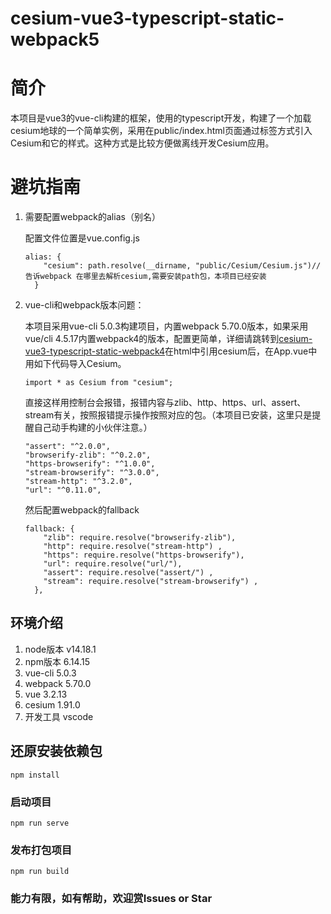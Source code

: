 # cesium-vue3-typescript-static-webpack5

# 简介
本项目是vue3的vue-cli构建的框架，使用的typescript开发，构建了一个加载cesium地球的一个简单实例，采用在public/index.html页面通过标签方式引入Cesium和它的样式。这种方式是比较方便做离线开发Cesium应用。
# 避坑指南
1. 需要配置webpack的alias（别名）

    配置文件位置是vue.config.js
    ```
    alias: {
        "cesium": path.resolve(__dirname, "public/Cesium/Cesium.js")// 告诉webpack 在哪里去解析cesium,需要安装path包，本项目已经安装
      }
    ``` 
2. vue-cli和webpack版本问题：
    
    本项目采用vue-cli 5.0.3构建项目，内置webpack 5.70.0版本，如果采用vue/cli 4.5.17内置webpack4的版本，配置更简单，详细请跳转到[cesium-vue3-typescript-static-webpack4]()在html中引用cesium后，在App.vue中用如下代码导入Cesium。
    ```
    import * as Cesium from "cesium";
    ```
    直接这样用控制台会报错，报错内容与zlib、http、https、url、assert、stream有关，按照报错提示操作按照对应的包。（本项目已安装，这里只是提醒自己动手构建的小伙伴注意。）
    ```
    "assert": "^2.0.0",
    "browserify-zlib": "^0.2.0",
    "https-browserify": "^1.0.0",
    "stream-browserify": "^3.0.0",
    "stream-http": "^3.2.0",
    "url": "^0.11.0",
    ```
    然后配置webpack的fallback
    ```
    fallback: {
        "zlib": require.resolve("browserify-zlib"),
        "http": require.resolve("stream-http") ,
        "https": require.resolve("https-browserify"),
        "url": require.resolve("url/"),
        "assert": require.resolve("assert/") ,
        "stream": require.resolve("stream-browserify") ,
      },
    ```
    


## 环境介绍
1. node版本 v14.18.1
2. npm版本 6.14.15
3. vue-cli 5.0.3
4. webpack 5.70.0
5. vue 3.2.13
6. cesium 1.91.0
7. 开发工具 vscode

## 还原安装依赖包
```
npm install
```

### 启动项目
```
npm run serve
```

### 发布打包项目
```
npm run build
```

### 能力有限，如有帮助，欢迎赏Issues or Star
